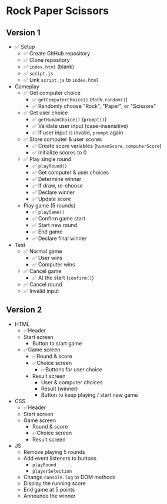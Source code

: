# Rock Paper Scissors

## Version 1

- ✅ Setup
  - ✅ Create GitHub repository
  - ✅ Clone repository
  - ✅ `index.html` (blank)
  - ✅ `script.js`
  - ✅ Link `script.js` to `index.html`
- Gameplay
  - ✅ Get computer choice
    - ✅ `getComputerChoice()` (`Math.random()`)
    - ✅ Randomly choose "Rock", "Paper", or "Scissors"
  - ✅ Get user choice
    - ✅ `getHumanChoice()` (`prompt()`)
    - ✅ Validate user input (case-insensitive)
    - ✅ If user input is invalid, `prompt` again
  - ✅ Store computer & user scores
    - ✅ Create score variables (`humanScore`, `computerScore`)
    - ✅ Initialize scores to 0
  - ✅ Play single round
    - ✅ `playRound()`
    - ✅ Get computer & user choices
    - ✅ Determine winner
    - ✅ If draw, re-choose
    - ✅ Declare winner
    - ✅ Update score
  - Play game (5 rounds)
    - ✅ `playGame()`
    - ✅ Confirm game start
    - ✅ Start new round
    - ✅ End game
    - ✅ Declare final winner
- Test
  - ✅ Normal game
    - ✅ User wins
    - ✅ Computer wins
  - ✅ Cancel game
    - ✅ At the start (`confirm()`)
  - ✅ Cancel round
  - ✅ Invalid input

## Version 2

- HTML
  - ✅Header
  - Start screen
    - Button to start game
  - ✅Game screen
    - ✅Round & score
    - ✅Choice screen
      - ✅Buttons for user choice
    - Result screen
      - User & computer choices
      - Result (winner)
      - Button to keep playing / start new game
- CSS
  - ✅Header
  - Start screen
  - Game screen
    - Round & score
    - ✅Choice screen
    - Result screen
- JS
  - Remove playing 5 rounds
  - Add event listeners to buttons
    - `playRound`
    - `playerSelection`
  - Change `console.log` to DOM methods
  - Display the running score
  - End game at 5 points
  - Announce the winner
